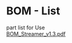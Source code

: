 # BOM - List

part list for Use<br>
[BOM_Streamer_v1.3.pdf](https://github.com/CrackXT/Own_RPI_Streamer_PCB/files/13063207/BOM_Streamer_v1.3.pdf)
